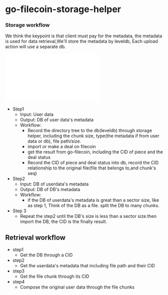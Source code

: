 # go-filecoin-storage-helper

### Storage workflow

We think the keypoint is that client must pay for the metadata, the metadata is used for data retrieval,We'll store the metadata by leveldb, Each upload action will use a separate db.



![](/picture/storage-helper-workflow.pdf)

- Step1
  - Input: User data
  - Output: DB of user data's metadata 
  - Workflow:
    - Record the directory tree to the db(leveldb) through storage helper, including the chunk size, type(the metadata if from user data or db), file path/size.
    - import or make a deal on filecoin
    - get the result from go-filecoin, including the CID of piece and the deal status
    - Record the CID of piece and deal status into db, record  the CID relationship to the original file(file that belongs to,and chunk's seq)
- Step2
  - Input: DB of userdata's metadata
  - Output: DB of DB's metadata
  - Workflow:
    - if the DB of userdata's metadata is great than a sector size,  like as step 1, Think of the DB as a file. split the DB to many chunks.
- Step 3
  - Repeat the step2 until the DB's size is less than a sector size.then import the DB, the CID is the finally result.



## Retrieval workflow

- step1
  - Get the DB through a CID
- step2
  - Get the userdata's metadata that including file path and their CID
- step3
  - Get the file chunk through its CID
- step4
  - Compose the original user data through the file chunks